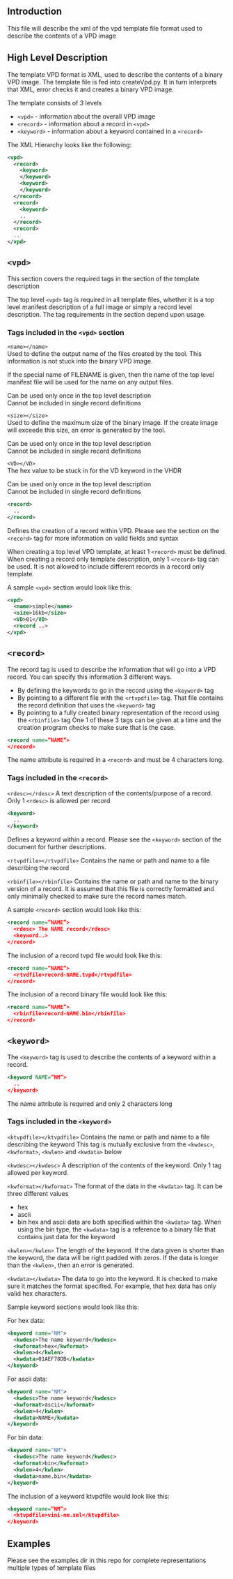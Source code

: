 ## Introduction

This file will describe the xml of the vpd template file format used to
describe the contents of a VPD image

## High Level Description

The template VPD format is XML, used to describe the contents of a binary VPD image.  The template file is fed into createVpd.py.  It in turn interprets that XML, error checks it and creates a binary VPD image.

The template consists of 3 levels
* `<vpd>` - information about the overall VPD image
* `<record>` - information about a record in `<vpd>`
* `<keyword>` - information about a keyword contained in a `<record>`

The XML Hierarchy looks like the following:
``` xml
<vpd>
  <record>
    <keyword>
    </keyword>
    <keyword>
    </keyword>
  </record>
  <record>
    <keyword>
    ..
  </record>
  <record>
  ..
</vpd>
```

## `<vpd>`
This section covers the required tags in the <vpd> section of the template description
 
The top level `<vpd>` tag is required in all template files, whether it is a top level manifest description of a full image or simply a record level description.  The tag requirements in the <vpd> section depend upon usage.

### Tags included in the `<vpd>` section
`<name></name>`  
Used to define the output name of the files created by the tool.  This information is not stuck into the binary VPD image.

If the special name of FILENAME is given, then the name of the top level manifest file will be used for the name on any output files.

Can be used only once in the top level description  
Cannot be included in single record definitions  

`<size></size>`  
Used to define the maximum size of the binary image.  If the create image will exceede this size, an error is generated by the tool.

Can be used only once in the top level description  
Cannot be included in single record definitions  

`<VD></VD>`  
The hex value to be stuck in for the VD keyword in the VHDR

Can be used only once in the top level description  
Cannot be included in single record definitions  

``` xml
<record>
  ..
</record>
```
Defines the creation of a record within VPD.  Please see the section on the `<record>` tag for more information on valid fields and syntax

When creating a top level VPD template, at least 1 `<record>` must be defined.
When creating a record only template description, only 1 `<record>` tag can be used.  It is not allowed to include different records in a record only template.

A sample `<vpd>` section would look like this:
``` xml
<vpd>
  <name>simple</name>
  <size>16kb</size>
  <VD>01</VD>
  <record ..>
</vpd>
```

## `<record>`
The record tag is used to describe the information that will go into a VPD record.  You can specify this information 3 different ways.
 * By defining the keywords to go in the record using the `<keyword>` tag
 * By pointing to a different file with the `<rtvpdfile>` tag.  That file contains the record definition that uses the `<keyword>` tag
 * By pointing to a fully created binary representation of the record using the `<rbinfile>` tag
One 1 of these 3 tags can be given at a time and the creation program checks to make sure that is the case.

``` xml
<record name=”NAME”>
</record>
```
The name attribute is required in a ```<record>``` and must be 4 characters long. 

### Tags included in the `<record>`  
`<rdesc></rdesc>`
A text description of the contents/purpose of a record.  Only 1 `<rdesc>` is allowed per record

``` xml
<keyword>
  ..
</keyword>
```
Defines a keyword within a record.  Please see the `<keyword>` section of the document for further descriptions.

`<rtvpdfile></rtvpdfile>`
Contains the name or path and name to a file describing the record

`<rbinfile></rbinfile>`
Contains the name or path and name to the binary version of a record.  It is assumed that this file is correctly formatted and only minimally checked to make sure the record names match.

A sample `<record>` section would look like this:

``` xml
<record name=”NAME”>
  <rdesc> The NAME record</rdesc>
  <keyword..>
</record>
```

The inclusion of a record tvpd file would look like this:
``` xml
<record name=”NAME”>
  <rtvdfile>record-NAME.tvpd</rtvpdfile>
</record>
```

The inclusion of a record binary file would look like this:
``` xml
<record name=”NAME”>
  <rbinfile>record-NAME.bin</rbinfile>
</record>
```

## `<keyword>`
The `<keyword>` tag is used to describe the contents of a keyword within a record.

``` xml
<keyword NAME=”NM”>
  ..
</keyword>
```
The name attribute is required and only 2 characters long

### Tags included in the `<keyword>`

`<ktvpdfile></ktvpdfile>`
Contains the name or path and name to a file describing the keyword
This tag is mutually exclusive from the `<kwdesc>`, `<kwformat>`, `<kwlen>` and `<kwdata>` below

`<kwdesc></kwdesc>`
A description of the contents of the keyword.  Only 1 tag allowed per keyword.

`<kwformat></kwformat>`
The  format of the data in the `<kwdata>` tag.  It can be three different values
 * hex
 * ascii
 * bin
hex and ascii data are both specified within the `<kwdata>` tag.  When using the bin type, the `<kwdata>` tag is a reference to a binary file that contains just data for the keyword

`<kwlen></kwlen>`
The length of the keyword.  If the data given is shorter than the keyword, the data will be right padded with zeros.  If the data is longer than the `<kwlen>`, then an error is generated.

`<kwdata></kwdata>`
The data to go into the keyword.  It is checked to make sure it matches the format specified.  For example, that hex data has only valid hex characters.

Sample keyword sections would look like this:

For hex data:
``` xml
<keyword name="NM">
  <kwdesc>The name keyword</kwdesc>
  <kwformat>hex</kwformat>
  <kwlen>4</kwlen>
  <kwdata>01AEF78DB</kwdata>
</keyword>
```

For ascii data:
``` xml
<keyword name="NM">
  <kwdesc>The name keyword</kwdesc>
  <kwformat>ascii</kwformat>
  <kwlen>4</kwlen>
  <kwdata>NAME</kwdata>
</keyword>
```

For bin data:
``` xml
<keyword name="NM">
  <kwdesc>The name keyword</kwdesc>
  <kwformat>bin</kwformat>
  <kwlen>4</kwlen>
  <kwdata>name.bin</kwdata>
</keyword>
```

The inclusion of a keyword ktvpdfile would look like this:
``` xml
<keyword name=”NM”>
  <ktvpdfile>vini-nm.xml</ktvpdfile>
</keyword>
```

## Examples
Please see the examples dir in this repo for complete representations multiple types of template files